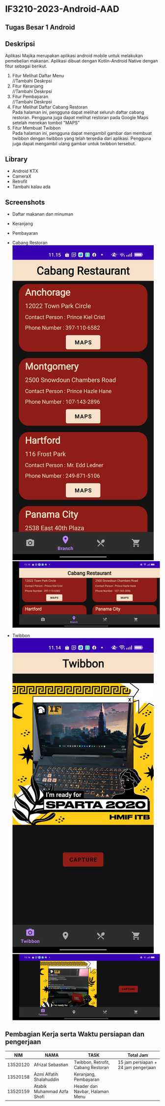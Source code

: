 # IF3210-2023-Android-AAD

## Tugas Besar 1 Android
## Deskripsi
Aplikasi Majika merupakan aplikasi android mobile untuk melakukan pemebelian makanan. Aplikasi dibuat dengan Kotlin-Android Native dengan fitur sebagai berikut.<br>
1. Fitur Melihat Daftar Menu <br>
   //Tambahi Deskrpsi
2. Fitur Keranjang <br>
//Tambahi Deskrpsi
3. Fitur Pembayaran<br>
//Tambahi Deskrpsi
4. Fitur Melihat Daftar Cabang Restoran<br>
   Pada halaman ini, pengguna dapat melihat seluruh daftar cabang restoran. Pengguna juga dapat melihat restoran pada Google Maps setelah menekan tombol "MAPS" 
5. Fitur Membuat Twibbon<br>
   Pada halaman ini, pengguna dapat mengambil gambar dan membuat twibbon dengan twibbon yang telah tersedia dari aplikasi. Pengguna juga dapat mengambil ulang gambar untuk twibbon tersebut.


## Library
- Android KTX
- CameraX
- Retrofit
- Tambahi kalau ada

## Screenshots

- Daftar makanan dan minuman

- Keranjang

- Pembayaran


- Cabang Restoran
![Screenshot](Screenshot/Portrait_CabangRestoran.jpg)
![Screenshot](Screenshot/Landscape_CabangRestoran.jpg)

- Twibbon
![Screenshot](Screenshot/Portrait_Twibbon.jpg)
![Screenshot](Screenshot/Landscape_Twibbon.jpg)


## Pembagian Kerja serta Waktu persiapan dan pengerjaan
| NIM      | NAMA                       | TASK                                       |Total Jam                             |
|----------|----------------------------|--------------------------------------------|--------------------------------------|
| 13520120| Afrizal Sebastian           |Twibbon, Retrofit, Cabang Restoran          | 15 jam persiapan + 24 jam pengerjaan |
| 13520158 | Azmi Alfatih Shalahuddin   |Keranjang, Pembayaran                       |                                      |
| 13520159 | Atabik Muhammad Azfa Shofi |Header dan Navbar, Halaman Menu             |                                      |

